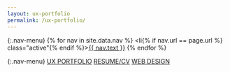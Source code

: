 ```yaml
---
layout: ux-portfolio
permalink: /ux-portfolio/
---
```


{:.nav-menu}
{% for nav in site.data.nav %}
<li{% if nav.url == page.url %} class="active"{% endif %}><a href="{{ nav.url }}">{{ nav.text }}</a></li>
{% endfor %}

{:.nav-menu}
[UX PORTFOLIO](../ux-portfolio)   [RESUME/CV](../online-cv)   [WEB DESIGN](../web-portfolio)